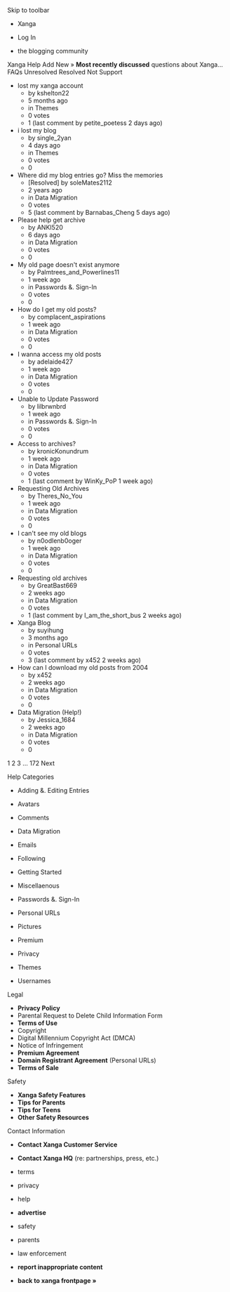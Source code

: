 Skip to toolbar

*   Xanga

*   Log In

*   the blogging community

Xanga Help Add New » **Most recently discussed** questions about Xanga… FAQs Unresolved Resolved Not Support

*   lost my xanga account
    *   by kshelton22
    *   5 months ago
    *   in Themes
    *   0 votes
    *   1 (last comment by petite\_poetess 2 days ago)
*   i lost my blog
    *   by single\_2yan
    *   4 days ago
    *   in Themes
    *   0 votes
    *   0
*   Where did my blog entries go? Miss the memories
    *   \[Resolved\] by soleMates2112
    *   2 years ago
    *   in Data Migration
    *   0 votes
    *   5 (last comment by Barnabas\_Cheng 5 days ago)
*   Please help get archive
    *   by ANKI520
    *   6 days ago
    *   in Data Migration
    *   0 votes
    *   0
*   My old page doesn't exist anymore
    *   by Palmtrees\_and\_Powerlines11
    *   1 week ago
    *   in Passwords &. Sign-In
    *   0 votes
    *   0
*   How do I get my old posts?
    *   by complacent\_aspirations
    *   1 week ago
    *   in Data Migration
    *   0 votes
    *   0
*   I wanna access my old posts
    *   by adelaide427
    *   1 week ago
    *   in Data Migration
    *   0 votes
    *   0
*   Unable to Update Password
    *   by lilbrwnbrd
    *   1 week ago
    *   in Passwords &. Sign-In
    *   0 votes
    *   0
*   Access to archives?
    *   by kronicKonundrum
    *   1 week ago
    *   in Data Migration
    *   0 votes
    *   1 (last comment by WinKy\_PoP 1 week ago)
*   Requesting Old Archives
    *   by Theres\_No\_You
    *   1 week ago
    *   in Data Migration
    *   0 votes
    *   0
*   I can't see my old blogs
    *   by n0odlenb0oger
    *   1 week ago
    *   in Data Migration
    *   0 votes
    *   0
*   Requesting old archives
    *   by GreatBast669
    *   2 weeks ago
    *   in Data Migration
    *   0 votes
    *   1 (last comment by I\_am\_the\_short\_bus 2 weeks ago)
*   Xanga Blog
    *   by suyihung
    *   3 months ago
    *   in Personal URLs
    *   0 votes
    *   3 (last comment by x452 2 weeks ago)
*   How can I download my old posts from 2004
    *   by x452
    *   2 weeks ago
    *   in Data Migration
    *   0 votes
    *   0
*   Data Migration (Help!)
    *   by Jessica\_1684
    *   2 weeks ago
    *   in Data Migration
    *   0 votes
    *   0

1 2 3 ... 172 Next

Help Categories

*   Adding &. Editing Entries
*   Avatars
*   Comments
*   Data Migration
*   Emails
*   Following
*   Getting Started
*   Miscellaenous

*   Passwords &. Sign-In
*   Personal URLs
*   Pictures
*   Premium
*   Privacy
*   Themes
*   Usernames

Legal

*   **Privacy Policy**
*   Parental Request to Delete Child Information Form
*   **Terms of Use**
*   Copyright
*   Digital Millennium Copyright Act (DMCA)
*   Notice of Infringement
*   **Premium Agreement**
*   **Domain Registrant Agreement** (Personal URLs)
*   **Terms of Sale**

Safety

*   **Xanga Safety Features**
*   **Tips for Parents**
*   **Tips for Teens**
*   **Other Safety Resources**

Contact Information

*   **Contact Xanga Customer Service**
*   **Contact Xanga HQ** (re: partnerships, press, etc.)

*   terms
*   privacy
*   help
*   **advertise**

*   safety
*   parents
*   law enforcement
*   **report inappropriate content**

*   **back to xanga frontpage »**